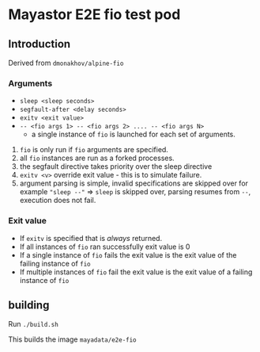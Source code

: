 # Mayastor E2E fio test pod
## Introduction
Derived from `dmonakhov/alpine-fio`


### Arguments
 * `sleep <sleep seconds>`
 * `segfault-after <delay seconds>`
 * `exitv <exit value>`
 * `-- <fio args 1> -- <fio args 2> .... -- <fio args N>`
   * a single instance of `fio` is launched for each set of arguments.

 1. `fio` is only run if `fio` arguments are specified.
 2. all `fio` instances are run as a forked processes.
 3. the segfault directive takes priority over the sleep directive
 4. `exitv <v>` override exit value - this is to simulate failure.
 5. argument parsing is simple, invalid specifications are skipped over for example `"sleep --"` => `sleep` is skipped over, parsing resumes from `--`, execution does not fail.

### Exit value
* If `exitv` is specified that is *always* returned.
* If all instances of `fio` ran successfully exit value is 0
* If a single instance of `fio` fails the exit value is the exit value of the failing instance of `fio`
* If multiple instances of `fio` fail the exit value is the exit value of a failing instance of `fio`

## building
Run `./build.sh`

This builds the image `mayadata/e2e-fio`


